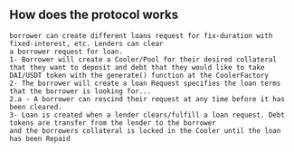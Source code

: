 ## How does the protocol works
    borrower can create different loans request for fix-duration with fixed-interest, etc. Lenders can clear 
    a borrower request for loan.
    1- Borrower will create a Cooler/Pool for their desired collateral that they want to deposit and debt that they would like to take DAI/USDT token with the generate() function at the CoolerFactory
    2- The borrower will create a loan Request specifies the loan terms that the borrower is looking for...
    2.a - A borrower can rescind their request at any time before it has been cleared.
    3- Loan is created when a lender clears/fulfill a loan request. Debt tokens are transfer from the lender to the borrower
    and the borrowers collateral is locked in the Cooler until the loan has been Repaid

